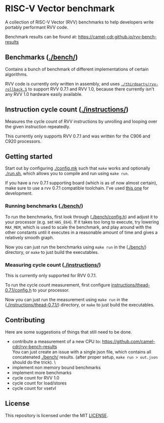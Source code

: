 # RISC-V Vector benchmark

A collection of RISC-V Vector (RVV) benchmarks to help developers write portably performant RVV code.

Benchmark results can be found at: https://camel-cdr.github.io/rvv-bench-results

## Benchmarks ([./bench/](./bench/))

Contains a bunch of benchmark of different implementations of certain algorithms.

RVV code is currently only written in assembly, and uses [`./thirdparty/rvv-rollback.S`](./thirdparty/rvv-rollback.S) to support RVV 0.7.1 and RVV 1.0, because there currently isn't any RVV 1.0 hardware easily available.

## Instruction cycle count ([./instructions/](./instructions/))

Measures the cycle count of RVV instructions by unrolling and looping over the given instruction repeatedly.

This currently only supports RVV 0.7.1 and was written for the C906 and C920 processors.

## Getting started

Start out by configuring [./config.mk](./config.mk) such that `make` works and optionally [./run.sh](./run.sh), which allows you to compile and run using `make run`.

If you have a rvv 0.7.1 supporting board (which is as of now almost certain), make sure to use a rvv 0.7.1 compatible toolchain. I've used [this one](https://github.com/brucehoult/riscv-gnu-toolchain) for development.

### Running benchmarks ([./bench/](./bench/))

To run the benchmarks, first look through ([./bench/config.h](./bench/config.h)) and adjust it to your processor (e.g. set `HAS_E64`). If it takes too long to execute, try lowering `MAX_MEM`, which is used to scale the benchmark, and play around with the other constants until it executes in a reasonable amount of time and gives a relatively smooth graph.

Now you can just run the benchmarks using `make run` in the ([./bench/](./bench/)) directory, or `make` to just build the executables.


### Measuring cycle count ([./instructions/](./instructions/))

This is currently only supported for RVV 0.7.1.

To run the cycle count measurement, first configure [instructions/thead-0.7.1/config.h](instructions/thead-0.7.1/config.h) to your processor.

Now you can just run the measurement using `make run` in the ([./instructions/thead-0.7.1/](./instructions/thead-0.7.1/)) directory, or `make` to just build the executables.

## Contributing

Here are some suggestions of things that still need to be done.

* contribute a measurement of a new CPU to: https://github.com/camel-cdr/rvv-bench-results \
  You can just create an issue with a single json file, which contains all concatenated [./bench/](./bench/) results. (after proper setup, `make run > out.json` should do the trick). \
* implement non memory bound benchmarks
* implement more benchmarks
* cycle count for RVV 1.0
* cycle count for load/stores
* cycle count for vsetvl

## License

This repository is licensed under the MIT [LICENSE](LICENSE).

